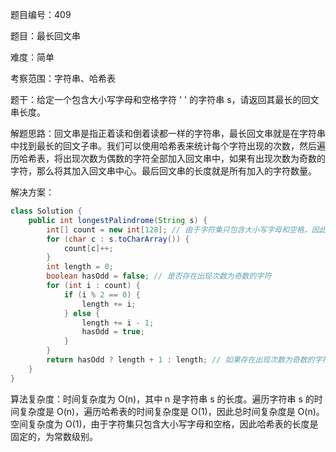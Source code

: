 题目编号：409

题目：最长回文串

难度：简单

考察范围：字符串、哈希表

题干：给定一个包含大小写字母和空格字符 ' ' 的字符串 s，请返回其最长的回文串长度。

解题思路：回文串是指正着读和倒着读都一样的字符串，最长回文串就是在字符串中找到最长的回文子串。我们可以使用哈希表来统计每个字符出现的次数，然后遍历哈希表，将出现次数为偶数的字符全部加入回文串中，如果有出现次数为奇数的字符，那么将其加入回文串中心。最后回文串的长度就是所有加入的字符数量。

解决方案：

```java
class Solution {
    public int longestPalindrome(String s) {
        int[] count = new int[128]; // 由于字符集只包含大小写字母和空格，因此可以使用长度为128的数组来统计每个字符出现的次数
        for (char c : s.toCharArray()) {
            count[c]++;
        }
        int length = 0;
        boolean hasOdd = false; // 是否存在出现次数为奇数的字符
        for (int i : count) {
            if (i % 2 == 0) {
                length += i;
            } else {
                length += i - 1;
                hasOdd = true;
            }
        }
        return hasOdd ? length + 1 : length; // 如果存在出现次数为奇数的字符，那么回文串中心可以加入一个字符，因此长度加1
    }
}
```

算法复杂度：时间复杂度为 O(n)，其中 n 是字符串 s 的长度。遍历字符串 s 的时间复杂度是 O(n)，遍历哈希表的时间复杂度是 O(1)，因此总时间复杂度是 O(n)。空间复杂度为 O(1)，由于字符集只包含大小写字母和空格，因此哈希表的长度是固定的，为常数级别。